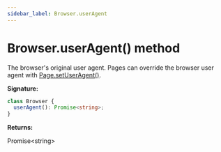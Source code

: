 ```yaml
---
sidebar_label: Browser.userAgent
---
```


# Browser.userAgent() method

The browser's original user agent. Pages can override the browser user agent with [Page.setUserAgent()](./puppeteer.page.setuseragent.md).

**Signature:**

```typescript
class Browser {
  userAgent(): Promise<string>;
}
```

**Returns:**

Promise&lt;string&gt;
